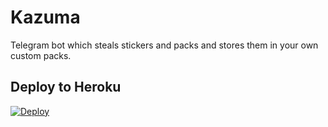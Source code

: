 # Kazuma
Telegram bot which steals stickers and packs and stores them in your own custom packs.

## Deploy to Heroku

[![Deploy](https://www.herokucdn.com/deploy/button.svg)]("https://github.com/")